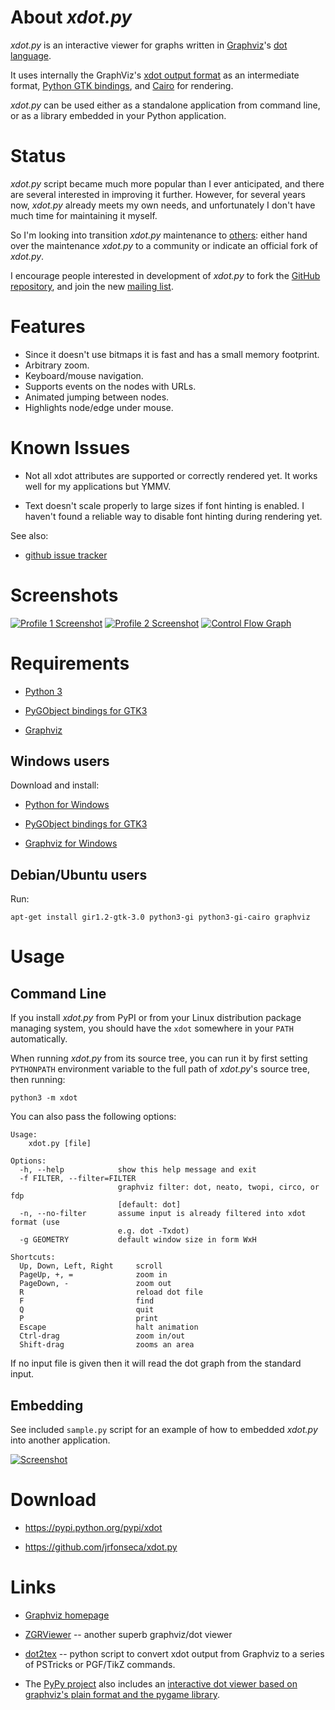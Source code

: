 About _xdot.py_
=================

_xdot.py_ is an interactive viewer for graphs written in [Graphviz](http://www.graphviz.org/)'s [dot language](http://www.graphviz.org/doc/info/lang.html).

It uses internally the GraphViz's [xdot output format](http://www.graphviz.org/doc/info/output.html#d:xdot) as an intermediate format, [Python GTK bindings](https://pygobject.readthedocs.io), and [Cairo](https://cairographics.org/) for rendering.

_xdot.py_ can be used either as a standalone application from command line, or as a library embedded in your Python application.

Status
======

_xdot.py_ script became much more popular than I ever anticipated, and there are several interested in improving it further.  However, for several years now, _xdot.py_ already meets my own needs, and unfortunately I don't have much time for maintaining it myself.

So I'm looking into transition _xdot.py_ maintenance to [others](https://github.com/jrfonseca/xdot.py/wiki/Forks): either hand over the maintenance _xdot.py_ to a community or indicate an official fork of _xdot.py_.

I encourage people interested in development of _xdot.py_ to fork the [GitHub repository](https://github.com/jrfonseca/xdot.py), and join the new [mailing list](https://groups.google.com/d/forum/xdot-py).

Features
========

 * Since it doesn't use bitmaps it is fast and has a small memory footprint.
 * Arbitrary zoom.
 * Keyboard/mouse navigation.
 * Supports events on the nodes with URLs.
 * Animated jumping between nodes.
 * Highlights node/edge under mouse.

Known Issues
============

 * Not all xdot attributes are supported or correctly rendered yet. It works well for my applications but YMMV.

 * Text doesn't scale properly to large sizes if font hinting is enabled. I haven't found a reliable way to disable font hinting during rendering yet.

See also:

  * [github issue tracker](https://github.com/jrfonseca/xdot.py/issues)

Screenshots
===========

[![Profile 1 Screenshot](https://raw.github.com/wiki/jrfonseca/xdot.py/xdot-profile1_small.png)](https://raw.github.com/wiki/jrfonseca/xdot.py/xdot-profile1.png)
[![Profile 2 Screenshot](https://raw.github.com/wiki/jrfonseca/xdot.py/xdot-profile2_small.png)](https://raw.github.com/wiki/jrfonseca/xdot.py/xdot-profile2.png)
[![Control Flow Graph](https://raw.github.com/wiki/jrfonseca/xdot.py/xdot-cfg_small.png)](https://raw.github.com/wiki/jrfonseca/xdot.py/xdot-cfg.png)

Requirements
============

 * [Python 3](https://www.python.org/download/)

 * [PyGObject bindings for GTK3](https://pygobject.readthedocs.io)

 * [Graphviz](http://www.graphviz.org/Download.php)

Windows users
-------------

Download and install:

 * [Python for Windows](https://www.python.org/downloads/windows/)

 * [PyGObject bindings for GTK3](https://wiki.gnome.org/action/show/Projects/PyGObject)

 * [Graphviz for Windows](http://www.graphviz.org/Download_windows.php)

Debian/Ubuntu users
-------------------

Run:

    apt-get install gir1.2-gtk-3.0 python3-gi python3-gi-cairo graphviz


Usage
=====

Command Line
------------

If you install _xdot.py_ from PyPI or from your Linux distribution package managing system, you should have the `xdot` somewhere in your `PATH` automatically.

When running _xdot.py_ from its source tree, you can run it by first setting `PYTHONPATH` environment variable to the full path of _xdot.py_'s source tree, then running:

    python3 -m xdot

You can also pass the following options:

    Usage: 
    	xdot.py [file]
    
    Options:
      -h, --help            show this help message and exit
      -f FILTER, --filter=FILTER
                            graphviz filter: dot, neato, twopi, circo, or fdp
                            [default: dot]
      -n, --no-filter       assume input is already filtered into xdot format (use
                            e.g. dot -Txdot)
      -g GEOMETRY           default window size in form WxH
    
    Shortcuts:
      Up, Down, Left, Right     scroll
      PageUp, +, =              zoom in
      PageDown, -               zoom out
      R                         reload dot file
      F                         find
      Q                         quit
      P                         print
      Escape                    halt animation
      Ctrl-drag                 zoom in/out
      Shift-drag                zooms an area

If no input file is given then it will read the dot graph from the standard input.

Embedding
---------

See included `sample.py` script for an example of how to embedded _xdot.py_ into another application.

[![Screenshot](https://raw.github.com/wiki/jrfonseca/xdot.py/xdot-sample_small.png)](https://raw.github.com/wiki/jrfonseca/xdot.py/xdot-sample.png)

Download
========

  * https://pypi.python.org/pypi/xdot

  * https://github.com/jrfonseca/xdot.py

Links
=====

 * [Graphviz homepage](http://www.graphviz.org/)

 * [ZGRViewer](http://zvtm.sourceforge.net/zgrviewer.html) -- another superb graphviz/dot viewer

 * [dot2tex](https://github.com/kjellmf/dot2tex) -- python script to convert xdot output from Graphviz to a series of PSTricks or PGF/TikZ commands.

 * The [PyPy project](http://pypy.org/) also includes an [interactive dot viewer based on graphviz's plain format and the pygame library](https://morepypy.blogspot.com/2008/01/visualizing-python-tokenizer.html).
